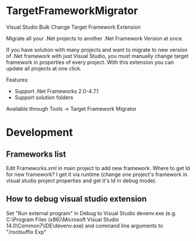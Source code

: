 TargetFrameworkMigrator
=======================

Visual Studio Bulk Change Target Framework Extension

Migrate all your .Net projects to another .Net Framework Version at once.

If you have solution with many projects and want to migrate to new version of .Net framework with just Visual Studio, you must manually change  target framework in properties of every project. With this extension you can update all projects at one click.

Features:

* Support .Net Frameworks 2.0-4.7.1
* Support solution folders 

Available through Tools -> Target Framework Migrator


Development
===================

Frameworks list
-------------------

Edit Frameworks.xml in main project to add new framework.
Where to get Id for new framework? I get it via runtime (change one project's framework in visual studio project properties and get it's Id in debug mode).

How to debug visual studio extension
------------------------------------

Set "Run external program" in Debug to Visual Studio devenv.exe (e.g. C:\Program Files (x86)\Microsoft Visual Studio 14.0\Common7\IDE\devenv.exe) and command line arguments to "/rootsuffix Exp"
